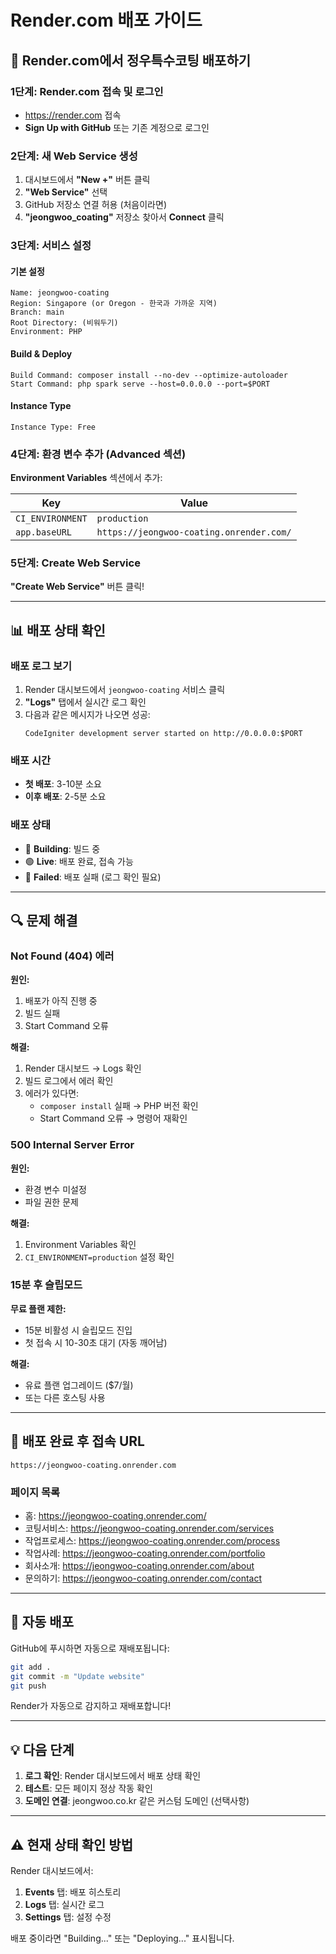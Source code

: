 # Render.com 배포 가이드

## 🚀 Render.com에서 정우특수코팅 배포하기

### 1단계: Render.com 접속 및 로그인
- https://render.com 접속
- **Sign Up with GitHub** 또는 기존 계정으로 로그인

### 2단계: 새 Web Service 생성
1. 대시보드에서 **"New +"** 버튼 클릭
2. **"Web Service"** 선택
3. GitHub 저장소 연결 허용 (처음이라면)
4. **"jeongwoo_coating"** 저장소 찾아서 **Connect** 클릭

### 3단계: 서비스 설정

#### 기본 설정
```
Name: jeongwoo-coating
Region: Singapore (or Oregon - 한국과 가까운 지역)
Branch: main
Root Directory: (비워두기)
Environment: PHP
```

#### Build & Deploy
```
Build Command: composer install --no-dev --optimize-autoloader
Start Command: php spark serve --host=0.0.0.0 --port=$PORT
```

#### Instance Type
```
Instance Type: Free
```

### 4단계: 환경 변수 추가 (Advanced 섹션)

**Environment Variables** 섹션에서 추가:

| Key | Value |
|-----|-------|
| `CI_ENVIRONMENT` | `production` |
| `app.baseURL` | `https://jeongwoo-coating.onrender.com/` |

### 5단계: Create Web Service

**"Create Web Service"** 버튼 클릭!

---

## 📊 배포 상태 확인

### 배포 로그 보기
1. Render 대시보드에서 `jeongwoo-coating` 서비스 클릭
2. **"Logs"** 탭에서 실시간 로그 확인
3. 다음과 같은 메시지가 나오면 성공:
   ```
   CodeIgniter development server started on http://0.0.0.0:$PORT
   ```

### 배포 시간
- **첫 배포**: 3-10분 소요
- **이후 배포**: 2-5분 소요

### 배포 상태
- 🔵 **Building**: 빌드 중
- 🟢 **Live**: 배포 완료, 접속 가능
- 🔴 **Failed**: 배포 실패 (로그 확인 필요)

---

## 🔍 문제 해결

### Not Found (404) 에러

**원인:**
1. 배포가 아직 진행 중
2. 빌드 실패
3. Start Command 오류

**해결:**
1. Render 대시보드 → Logs 확인
2. 빌드 로그에서 에러 확인
3. 에러가 있다면:
   - `composer install` 실패 → PHP 버전 확인
   - Start Command 오류 → 명령어 재확인

### 500 Internal Server Error

**원인:**
- 환경 변수 미설정
- 파일 권한 문제

**해결:**
1. Environment Variables 확인
2. `CI_ENVIRONMENT=production` 설정 확인

### 15분 후 슬립모드

**무료 플랜 제한:**
- 15분 비활성 시 슬립모드 진입
- 첫 접속 시 10-30초 대기 (자동 깨어남)

**해결:**
- 유료 플랜 업그레이드 ($7/월)
- 또는 다른 호스팅 사용

---

## 🌟 배포 완료 후 접속 URL

```
https://jeongwoo-coating.onrender.com
```

### 페이지 목록
- 홈: https://jeongwoo-coating.onrender.com/
- 코팅서비스: https://jeongwoo-coating.onrender.com/services
- 작업프로세스: https://jeongwoo-coating.onrender.com/process
- 작업사례: https://jeongwoo-coating.onrender.com/portfolio
- 회사소개: https://jeongwoo-coating.onrender.com/about
- 문의하기: https://jeongwoo-coating.onrender.com/contact

---

## 🔄 자동 배포

GitHub에 푸시하면 자동으로 재배포됩니다:

```bash
git add .
git commit -m "Update website"
git push
```

Render가 자동으로 감지하고 재배포합니다!

---

## 💡 다음 단계

1. **로그 확인**: Render 대시보드에서 배포 상태 확인
2. **테스트**: 모든 페이지 정상 작동 확인
3. **도메인 연결**: jeongwoo.co.kr 같은 커스텀 도메인 (선택사항)

---

## ⚠️ 현재 상태 확인 방법

Render 대시보드에서:
1. **Events** 탭: 배포 히스토리
2. **Logs** 탭: 실시간 로그
3. **Settings** 탭: 설정 수정

배포 중이라면 "Building..." 또는 "Deploying..." 표시됩니다.

